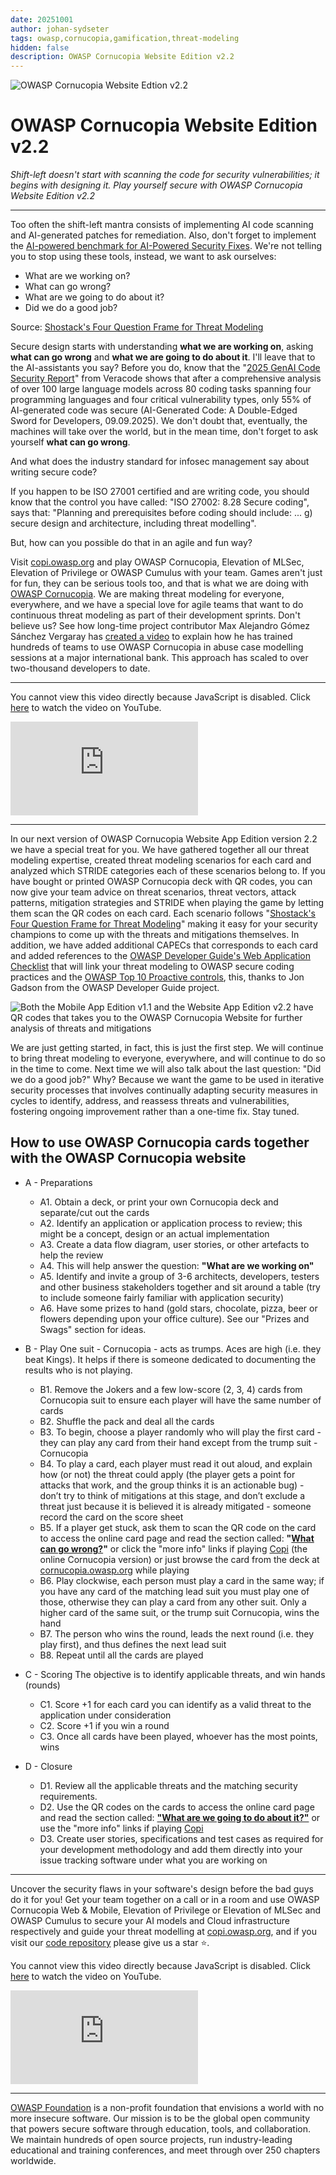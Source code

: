 ```yaml
---
date: 20251001
author: johan-sydseter
tags: owasp,cornucopia,gamification,threat-modeling
hidden: false
description: OWASP Cornucopia Website Edition v2.2
---
```

![OWASP Cornucopia Website Edtion v2.2](threat-modeling-for-security-people.png)

# OWASP Cornucopia Website Edition v2.2

_Shift-left doesn't start with scanning the code for security vulnerabilities; it begins with designing it. Play yourself secure with OWASP Cornucopia Website Edition v2.2_

---

Too often the shift-left mantra consists of implementing AI code scanning and AI-generated patches for remediation. Also, don't forget to implement the [AI-powered benchmark for AI-Powered Security Fixes](https://engineering.fb.com/2025/04/29/ai-research/autopatchbench-benchmark-ai-powered-security-fixes/). We're not telling you to stop using these tools, instead, we want to ask ourselves:

- What are we working on?
- What can go wrong?
- What are we going to do about it?
- Did we do a good job?

Source: [Shostack's Four Question Frame for Threat Modeling](https://github.com/adamshostack/4QuestionFrame)

Secure design starts with understanding **what we are working on**, asking **what can go wrong** and **what we are going to do about it**. I'll leave that to the AI-assistants you say?
Before you do, know that the "[2025 GenAI Code Security Report](https://www.veracode.com/blog/ai-generated-code-security-risks/)" from Veracode shows that after a comprehensive analysis of over 100 large language models across 80 coding tasks spanning four programming languages and four critical vulnerability types, only 55% of AI-generated code was secure (AI-Generated Code: A Double-Edged Sword for Developers, 09.09.2025). We don't doubt that, eventually, the machines will take over the world, but in the mean time, don't forget to ask yourself **what can go wrong**.

And what does the industry standard for infosec management say about writing secure code?

If you happen to be ISO 27001 certified and are writing code, you should know that the control you have called: "ISO 27002: 8.28 Secure coding", says that: "Planning and prerequisites before coding should include: ... g) secure design and architecture, including threat modelling".

But, how can you possible do that in an agile and fun way?

Visit [copi.owasp.org](https://copi.owasp.org) and play OWASP Cornucopia, Elevation of MLSec, Elevation of Privilege or OWASP Cumulus with your team.
Games aren't just for fun, they can be serious tools too, and that is what we are doing with [OWASP Cornucopia](https://cornucopia.owasp.org/). We are making threat modeling for everyone, everywhere, and we have a special love for agile teams that want to do continuous threat modeling as part of their development sprints. Don't believe us? See how long-time project contributor Max Alejandro Gómez Sánchez Vergaray has [created a video](https://cornucopia.owasp.org/how-to-play#Gameplay-using-abuse-case-modelling-approach) to explain how he has trained hundreds of teams to use OWASP Cornucopia in abuse case modelling sessions at a major international bank. This approach has scaled to over two-thousand developers to date.

---

<noscript>
    <p>You cannot view this video directly because JavaScript is disabled. Click <a href="https://www.youtube.com/embed/vLYzId7-ijI" title="How to play OWASP Cornucopia" target="_blank" rel="noopener">here</a> to watch the video on YouTube.</p>
</noscript>
<iframe credentialless anonymous class="how-to-play" frameborder="0" title="Youtube: How to play OWASP Cornucopia"
src="https://www.youtube.com/embed/vLYzId7-ijI?si=yh4vHK7VfO9a5l6s" referrerpolicy="no-referrer" allowfullscreen >
<p>You cannot view this video directly because iframes are disabled. Click <a href="https://www.youtube.com/watch?v=vLYzId7-ijI" title="How to play OWASP Cornucopia" target="_blank" rel="noopener">here</a> to watch the video on YouTube.</p></iframe>

---

In our next version of OWASP Cornucopia Website App Edition version 2.2 we have a special treat for you. We have gathered together all our threat modeling expertise, created threat modeling scenarios for each card and analyzed which STRIDE categories each of these scenarios belong to. If you have bought or printed OWASP Cornucopia deck with QR codes, you can now give your team advice on threat scenarios, threat vectors, attack patterns, mitigation strategies and STRIDE when playing the game by letting them scan the QR codes on each card. Each scenario follows "[Shostack's Four Question Frame for Threat Modeling](https://github.com/adamshostack/4QuestionFrame?tab=readme-ov-file#shostacks-four-question-frame-for-threat-modeling)" making it easy for your security champions to come up with the threats and mitigations themselves.
In addition, we have added additional CAPECs that corresponds to each card and added references to the [OWASP Developer Guide's Web Application Checklist](https://devguide.owasp.org/en/04-design/02-web-app-checklist/) that will link your threat modeling to OWASP secure coding practices and the [OWASP Top 10 Proactive controls](https://top10proactive.owasp.org/), this, thanks to Jon Gadson from the OWASP Developer Guide project.

![Both the Mobile App Edition v1.1 and the Website App Edition v2.2 have QR codes that takes you to the OWASP Cornucopia Website for further analysis of threats and mitigations](cornucopia-qr-codes.jpg)

We are just getting started, in fact, this is just the first step. We will continue to bring threat modeling to everyone, everywhere, and will continue to do so in the time to come.
Next time we will also talk about the last question: "Did we do a good job?"
Why? Because we want the game to be used in iterative security processes that involves continually adapting security measures in cycles to identify, address, and reassess threats and vulnerabilities, fostering ongoing improvement rather than a one-time fix.
Stay tuned.

## How to use OWASP Cornucopia cards together with the OWASP Cornucopia website

- A - Preparations

  - A1. Obtain a deck, or print your own Cornucopia deck and separate/cut out the cards
  - A2. Identify an application or application process to review; this might be a concept, design or an actual implementation
  - A3. Create a data flow diagram, user stories, or other artefacts to help the review
  - A4. This will help answer the question: **"What are we working on"**
  - A5. Identify and invite a group of 3-6 architects, developers, testers and other business stakeholders together and sit around a table (try to include someone fairly familiar with application security)
  - A6. Have some prizes to hand (gold stars, chocolate, pizza, beer or flowers depending upon your office culture). See our "Prizes and Swags" section for ideas.
- B - Play
    One suit - Cornucopia - acts as trumps. Aces are high (i.e. they beat Kings). It helps if there is someone dedicated to documenting the results who is not playing.
  - B1. Remove the Jokers and a few low-score (2, 3, 4) cards from Cornucopia suit to ensure each player will have the same number of cards
  - B2. Shuffle the pack and deal all the cards
  - B3. To begin, choose a player randomly who will play the first card - they can play any card from their hand except from the trump suit - Cornucopia
  - B4. To play a card, each player must read it out aloud, and explain how (or not) the threat could apply (the player gets a point for attacks that work, and the group thinks it is an actionable bug) - don’t try to think of mitigations at this stage, and don’t exclude a threat just because it is believed it is already mitigated - someone record the card on the score sheet
  - B5. If a player get stuck, ask them to scan the QR code on the card to access the online card page and read the section called: **"[What can go wrong?](https://cornucopia.owasp.org/cards/VE2#What-can-go-wrong?)"** or click the "more info" links if playing [Copi](https://copi.owasp.org/) (the online Cornucopia version) or just browse the card from the deck at [cornucopia.owasp.org](https://cornucopia.owasp.org/cards) while playing
  - B6. Play clockwise, each person must play a card in the same way; if you have any card of the matching lead suit you must play one of those, otherwise they can play a card from any other suit. Only a higher card of the same suit, or the trump suit Cornucopia, wins the hand
  - B7. The person who wins the round, leads the next round (i.e. they play first), and thus defines the next lead suit
  - B8. Repeat until all the cards are played
- C - Scoring
    The objective is to identify applicable threats, and win hands (rounds)
  - C1. Score +1 for each card you can identify as a valid threat to the application under consideration
  - C2. Score +1 if you win a round
  - C3. Once all cards have been played, whoever has the most points, wins
- D - Closure
  - D1. Review all the applicable threats and the matching security requirements.
  - D2. Use the QR codes on the cards to access the online card page and read the section called: **["What are we going to do about it?"](https://cornucopia.owasp.org/cards/VE2#What-are-we-going-to-do-about-it?)** or use the "more info" links if playing [Copi](https://copi.owasp.org/)
  - D3. Create user stories, specifications and test cases as required for your development methodology and add them directly into your issue tracking software under what you are working on

---

Uncover the security flaws in your software's design before the bad guys do it for you! Get your team together on a call or in a room and use OWASP Cornucopia Web & Mobile, Elevation of Privilege or Elevation of MLSec and OWASP Cumulus to secure your AI models and Cloud infrastructure respectively and guide your threat modelling at [copi.owasp.org](https://copi.owasp.org), and if you visit our [code repository](https://github.com/OWASP/cornucopia) please give us a star ⭐️.

<noscript>
    <p>You cannot view this video directly because JavaScript is disabled. Click <a href="https://www.youtube.com/watch?v=XXTPXozIHow" title="How to play OWASP Cornucopia" target="_blank" rel="noopener">here</a> to watch the video on YouTube.</p>
</noscript>
<iframe credentialless anonymous class="how-to-play" frameborder="0" title="Youtube: How to play OWASP Cornucopia"
src="https://www.youtube.com/embed/XXTPXozIHow?si=uIi_VXDtSBkS027S" referrerpolicy="no-referrer" allowfullscreen >
<p>You cannot view this video directly because iframes are disabled. Click <a href="https://www.youtube.com/watch?v=XXTPXozIHow" title="How to play OWASP Cornucopia" target="_blank" rel="noopener">here</a> to watch the video on YouTube.</p></iframe>

---

[OWASP Foundation](https://owasp.org "[external]") is a non-profit foundation that envisions a world with no more insecure software. Our mission is to be the global open community that powers secure software through education, tools, and collaboration. We maintain hundreds of open source projects, run industry-leading educational and training conferences, and meet through over 250 chapters worldwide.
